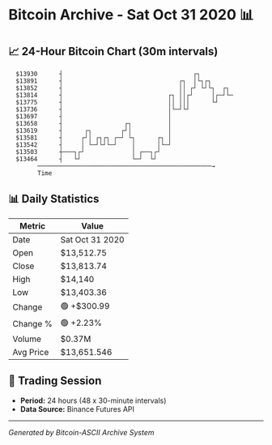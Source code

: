 # Bitcoin Archive - Sat Oct 31 2020 📊

## 📈 24-Hour Bitcoin Chart (30m intervals)

```
  $13930      ┤                                    ┌┐          
  $13891      ┤                                ┌┐  │└┐┌┐       
  $13852      ┤                                ││ ┌┘ └┘└┐  ┌┐  
  $13814      ┤                             ┌┐ ││┌┘     │┌─┘└─ 
  $13775      ┤                             ││ │││      └┘     
  $13736      ┤                             │└─┘└┘             
  $13697      ┤                             │                  
  $13658      ┤                 ┌┐          │                  
  $13619      ┤      ┌┐        ┌┘│          │                  
  $13581      ┤     ┌┘│ ┌┐┌┐ ┌─┘ └┐      ┌┐ │                  
  $13542      ┤     │ └─┘└┘└─┘    │      │└─┘                  
  $13503      ┼───┐┌┘             │ ┌──┐┌┘                     
  $13464      ┤   └┘              └─┘  └┘                      
        ────────────────────────────────────────────────→
        Time
```

## 📊 Daily Statistics

| Metric | Value |
|--------|-------|
| Date | Sat Oct 31 2020 |
| Open | $13,512.75 |
| Close | $13,813.74 |
| High | $14,140 |
| Low | $13,403.36 |
| Change | 🟢 +$300.99 |
| Change % | 🟢 +2.23% |
| Volume | $0.37M |
| Avg Price | $13,651.546 |

## 📅 Trading Session

- **Period:** 24 hours (48 x 30-minute intervals)
- **Data Source:** Binance Futures API

---
*Generated by Bitcoin-ASCII Archive System*

